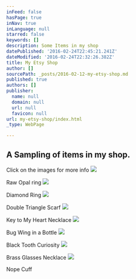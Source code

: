 ```yaml
---
inFeed: false
hasPage: true
inNav: true
inLanguage: null
starred: false
keywords: []
description: Some Items in my shop
datePublished: '2016-02-24T22:45:21.241Z'
dateModified: '2016-02-24T22:32:26.382Z'
title: My Etsy Shop
author: []
sourcePath: _posts/2016-02-12-my-etsy-shop.md
published: true
authors: []
publisher:
  name: null
  domain: null
  url: null
  favicon: null
url: my-etsy-shop/index.html
_type: WebPage

---
```

## A Sampling of items in my shop.

Click on the images for more info
![](https://the-grid-user-content.s3-us-west-2.amazonaws.com/7f07d967-fa1a-48a3-8548-24562d55f08d.jpg)

Raw Opal ring
![](https://s3-us-west-2.amazonaws.com/the-grid-img/p/a5712131037081dfd79359c95f6de06f73391be1.jpg)

Diamond Ring
![](https://s3-us-west-2.amazonaws.com/the-grid-img/p/6b7c2f4100a07b5950486d51cf0cbac7367680f6.jpg)

Double Triangle Scarf
![](https://s3-us-west-2.amazonaws.com/the-grid-img/p/d24fb8fbc7e3996c762f5e677ea969c6b79cc2ca.jpg)

Key to My Heart Necklace
![](https://s3-us-west-2.amazonaws.com/the-grid-img/p/cf06fbf6e1fbc29af869b38edb6231c7f2a6652e.jpg)

Bug Wing in a Bottle
![](https://s3-us-west-2.amazonaws.com/the-grid-img/p/955a87b3bb71aad3a607d492cb3fe85e6a0f4d5c.jpg)

Black Tooth Curiosity
![](https://s3-us-west-2.amazonaws.com/the-grid-img/p/811d2d261eb9a295ddb6b9de60ee45c1e281fd5f.jpg)

Brass Glasses Necklace
![](https://s3-us-west-2.amazonaws.com/the-grid-img/p/84752f1876a1b74838099bc532f0296776133d44.jpg)

Nope Cuff